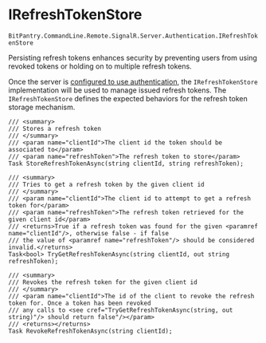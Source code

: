 # IRefreshTokenStore

```BitPantry.CommandLine.Remote.SignalR.Server.Authentication.IRefreshTokenStore```

Persisting refresh tokens enhances security by preventing users from using revoked tokens or holding on to multiple refresh tokens.

Once the server is [configured to use authentication](GettingStarted.md#configuring-authentication), the ```IRefreshTokenStore``` implementation will be used to manage issued refresh tokens. The ```IRefreshTokenStore``` defines the expected behaviors for the refresh token storage mechanism. 

```
/// <summary>
/// Stores a refresh token
/// </summary>
/// <param name="clientId">The client id the token should be associated to</param>
/// <param name="refreshToken">The refresh token to store</param>
Task StoreRefreshTokenAsync(string clientId, string refreshToken);

/// <summary>
/// Tries to get a refresh token by the given client id
/// </summary>
/// <param name="clientId">The client id to attempt to get a refresh token for</param>
/// <param name="refreshToken">The refresh token retrieved for the given client id</param>
/// <returns>True if a refresh token was found for the given <paramref name="clientId"/>, otherwise false - if false
/// the value of <paramref name="refreshToken"/> should be considered invalid.</returns>
Task<bool> TryGetRefreshTokenAsync(string clientId, out string refreshToken);

/// <summary>
/// Revokes the refresh token for the given client id
/// </summary>
/// <param name="clientId">The id of the client to revoke the refresh token for. Once a token has been revoked
/// any calls to <see cref="TryGetRefreshTokenAsync(string, out string)"/> should return false"/></param>
/// <returns></returns>
Task RevokeRefreshTokenAsync(string clientId);
```
